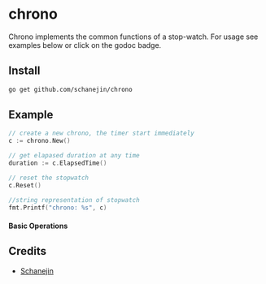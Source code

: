 # chrono 
Chrono implements the common functions of a stop-watch.
For usage see examples below or click on the godoc badge.

## Install
```bash
go get github.com/schanejin/chrono
```
 ## Example
```go
// create a new chrono, the timer start immediately
c := chrono.New()

// get elapased duration at any time
duration := c.ElapsedTime()

// reset the stopwatch
c.Reset()

//string representation of stopwatch
fmt.Printf("chrono: %s", c)
```
#### Basic Operations

## Credits

* [Schanejin](https://github.com/schanejin)
